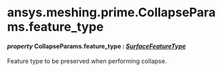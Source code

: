 # ansys.meshing.prime.CollapseParams.feature_type



#### *property* CollapseParams.feature_type *: [SurfaceFeatureType](ansys.meshing.prime.SurfaceFeatureType.md#ansys.meshing.prime.SurfaceFeatureType)*

Feature type to be preserved when performing collapse.

<!-- !! processed by numpydoc !! -->
